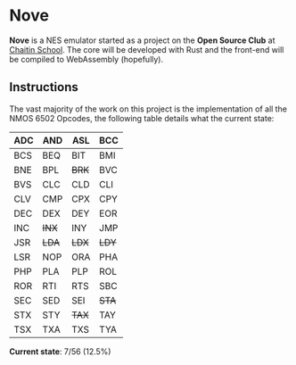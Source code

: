 # Nove

**Nove** is a NES emulator started as a project on the **Open Source Club** at [Chaitin School](https://chaitinschool.org/). 
The core will be developed with Rust and the front-end will be compiled to WebAssembly (hopefully).

## Instructions

The vast majority of the work on this project is the implementation of all the NMOS 6502 Opcodes, the following table
details what the current state:

| ADC | AND     | ASL     | BCC     |
|-----|---------|---------|---------|
| BCS | BEQ     | BIT     | BMI     |
| BNE | BPL     | ~~BRK~~ | BVC     |
| BVS | CLC     | CLD     | CLI     |
| CLV | CMP     | CPX     | CPY     |
| DEC | DEX     | DEY     | EOR     |
| INC | ~~INX~~ | INY     | JMP     |
| JSR | ~~LDA~~ | ~~LDX~~ | ~~LDY~~ |
| LSR | NOP     | ORA     | PHA     |
| PHP | PLA     | PLP     | ROL     |
| ROR | RTI     | RTS     | SBC     |
| SEC | SED     | SEI     | ~~STA~~ |
| STX | STY     | ~~TAX~~ | TAY     |
| TSX | TXA     | TXS     | TYA     |

**Current state**: 7/56 (12.5%)